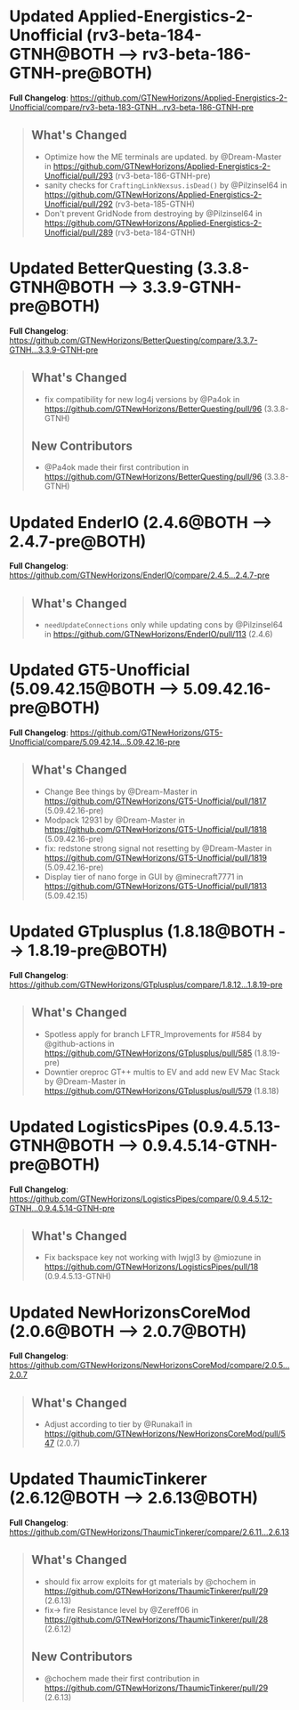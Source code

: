 # Updated Applied-Energistics-2-Unofficial (rv3-beta-184-GTNH@BOTH --> rv3-beta-186-GTNH-pre@BOTH)
**Full Changelog**: https://github.com/GTNewHorizons/Applied-Energistics-2-Unofficial/compare/rv3-beta-183-GTNH...rv3-beta-186-GTNH-pre
>## What's Changed
> * Optimize how the ME terminals are updated. by @Dream-Master in https://github.com/GTNewHorizons/Applied-Energistics-2-Unofficial/pull/293 (rv3-beta-186-GTNH-pre)
> * sanity checks for `CraftingLinkNexsus.isDead()` by @Pilzinsel64 in https://github.com/GTNewHorizons/Applied-Energistics-2-Unofficial/pull/292 (rv3-beta-185-GTNH)
> * Don't prevent GridNode from destroying by @Pilzinsel64 in https://github.com/GTNewHorizons/Applied-Energistics-2-Unofficial/pull/289 (rv3-beta-184-GTNH)
>

# Updated BetterQuesting (3.3.8-GTNH@BOTH --> 3.3.9-GTNH-pre@BOTH)
**Full Changelog**: https://github.com/GTNewHorizons/BetterQuesting/compare/3.3.7-GTNH...3.3.9-GTNH-pre
>## What's Changed
> * fix compatibility for new log4j versions by @Pa4ok in https://github.com/GTNewHorizons/BetterQuesting/pull/96 (3.3.8-GTNH)
>
>## New Contributors
> * @Pa4ok made their first contribution in https://github.com/GTNewHorizons/BetterQuesting/pull/96 (3.3.8-GTNH)
>

# Updated EnderIO (2.4.6@BOTH --> 2.4.7-pre@BOTH)
**Full Changelog**: https://github.com/GTNewHorizons/EnderIO/compare/2.4.5...2.4.7-pre
>## What's Changed
> * `needUpdateConnections` only while updating cons by @Pilzinsel64 in https://github.com/GTNewHorizons/EnderIO/pull/113 (2.4.6)
>

# Updated GT5-Unofficial (5.09.42.15@BOTH --> 5.09.42.16-pre@BOTH)
**Full Changelog**: https://github.com/GTNewHorizons/GT5-Unofficial/compare/5.09.42.14...5.09.42.16-pre
>## What's Changed
> * Change Bee things by @Dream-Master in https://github.com/GTNewHorizons/GT5-Unofficial/pull/1817 (5.09.42.16-pre)
> * Modpack 12931 by @Dream-Master in https://github.com/GTNewHorizons/GT5-Unofficial/pull/1818 (5.09.42.16-pre)
> * fix: redstone strong signal not resetting by @Dream-Master in https://github.com/GTNewHorizons/GT5-Unofficial/pull/1819 (5.09.42.16-pre)
> * Display tier of nano forge in GUI by @minecraft7771 in https://github.com/GTNewHorizons/GT5-Unofficial/pull/1813 (5.09.42.15)
>

# Updated GTplusplus (1.8.18@BOTH --> 1.8.19-pre@BOTH)
**Full Changelog**: https://github.com/GTNewHorizons/GTplusplus/compare/1.8.12...1.8.19-pre
>## What's Changed
> * Spotless apply for branch LFTR_Improvements for #584 by @github-actions in https://github.com/GTNewHorizons/GTplusplus/pull/585 (1.8.19-pre)
> * Downtier oreproc GT++ multis to EV and add new EV Mac Stack by @Dream-Master in https://github.com/GTNewHorizons/GTplusplus/pull/579 (1.8.18)
>

# Updated LogisticsPipes (0.9.4.5.13-GTNH@BOTH --> 0.9.4.5.14-GTNH-pre@BOTH)
**Full Changelog**: https://github.com/GTNewHorizons/LogisticsPipes/compare/0.9.4.5.12-GTNH...0.9.4.5.14-GTNH-pre
>## What's Changed
> * Fix backspace key not working with lwjgl3 by @miozune in https://github.com/GTNewHorizons/LogisticsPipes/pull/18 (0.9.4.5.13-GTNH)
>

# Updated NewHorizonsCoreMod (2.0.6@BOTH --> 2.0.7@BOTH)
**Full Changelog**: https://github.com/GTNewHorizons/NewHorizonsCoreMod/compare/2.0.5...2.0.7
>## What's Changed
> * Adjust according to tier by @Runakai1 in https://github.com/GTNewHorizons/NewHorizonsCoreMod/pull/547 (2.0.7)
>

# Updated ThaumicTinkerer (2.6.12@BOTH --> 2.6.13@BOTH)
**Full Changelog**: https://github.com/GTNewHorizons/ThaumicTinkerer/compare/2.6.11...2.6.13
>## What's Changed
> * should fix arrow exploits for gt materials by @chochem in https://github.com/GTNewHorizons/ThaumicTinkerer/pull/29 (2.6.13)
> * fix-> fire Resistance level by @Zereff06 in https://github.com/GTNewHorizons/ThaumicTinkerer/pull/28 (2.6.12)
>
>## New Contributors
> * @chochem made their first contribution in https://github.com/GTNewHorizons/ThaumicTinkerer/pull/29 (2.6.13)
>

